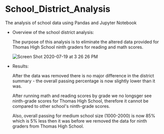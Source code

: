 # School_District_Analysis
The analysis of school data using Pandas and Jupyter Notebook

- Overview of the school district analysis:

    The purpose of this analysis is to eliminate the altered data provided for Thomas High School ninth graders for reading and math scores.
    
    ![Screen Shot 2020-07-19 at 3 26 26 PM](https://user-images.githubusercontent.com/67556541/87897780-645d0680-ca1a-11ea-82cc-4b787211562e.png)

    
- Results:

    After the data was removed there is no major difference in the district summary - the overall passing percentage is now slightly lower than it was. 
    
    After running math and reading scores by grade we no longsger see ninth-grade scores for Thomas High School, therefore it cannot be compared to other school's ninth-grade scores.
    
  Also, overall passing for medium school size (1000-2000) is now 85% which is 5% less then it was before we removed the data for ninth graders from Thomas High School.

  
